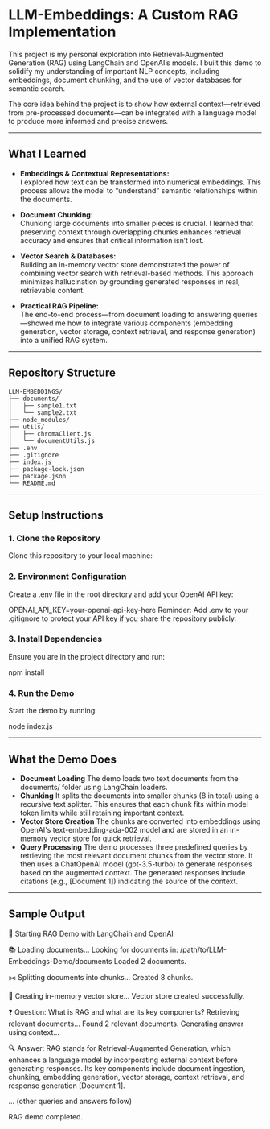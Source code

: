 # LLM-Embeddings: A Custom RAG Implementation

This project is my personal exploration into Retrieval-Augmented Generation (RAG) using LangChain and OpenAI’s models. I built this demo to solidify my understanding of important NLP concepts, including embeddings, document chunking, and the use of vector databases for semantic search.

The core idea behind the project is to show how external context—retrieved from pre-processed documents—can be integrated with a language model to produce more informed and precise answers.

---

## What I Learned

- **Embeddings & Contextual Representations:**  
  I explored how text can be transformed into numerical embeddings. This process allows the model to “understand” semantic relationships within the documents.

- **Document Chunking:**  
  Chunking large documents into smaller pieces is crucial. I learned that preserving context through overlapping chunks enhances retrieval accuracy and ensures that critical information isn’t lost.

- **Vector Search & Databases:**  
  Building an in-memory vector store demonstrated the power of combining vector search with retrieval-based methods. This approach minimizes hallucination by grounding generated responses in real, retrievable content.

- **Practical RAG Pipeline:**  
  The end-to-end process—from document loading to answering queries—showed me how to integrate various components (embedding generation, vector storage, context retrieval, and response generation) into a unified RAG system.

---

## Repository Structure
```
LLM-EMBEDDINGS/
├── documents/
│   ├── sample1.txt
│   └── sample2.txt
├── node_modules/
├── utils/
│   ├── chromaClient.js
│   └── documentUtils.js
├── .env
├── .gitignore
├── index.js
├── package-lock.json
├── package.json
└── README.md
```



---

## Setup Instructions

### 1. Clone the Repository

Clone this repository to your local machine:

### 2. Environment Configuration
Create a .env file in the root directory and add your OpenAI API key:

OPENAI_API_KEY=your-openai-api-key-here
Reminder: Add .env to your .gitignore to protect your API key if you share the repository publicly.

### 3. Install Dependencies
Ensure you are in the project directory and run:

npm install

### 4. Run the Demo
Start the demo by running:

node index.js

---

## What the Demo Does

- **Document Loading**
    The demo loads two text documents from the documents/ folder using LangChain loaders.
- **Chunking**
    It splits the documents into smaller chunks (8 in total) using a recursive text splitter. This ensures that each chunk fits within model token limits while still retaining important context.
- **Vector Store Creation**
    The chunks are converted into embeddings using OpenAI's text-embedding-ada-002 model and are stored in an in-memory vector store for quick retrieval.
- **Query Processing**
    The demo processes three predefined queries by retrieving the most relevant document chunks from the vector store.
    It then uses a ChatOpenAI model (gpt-3.5-turbo) to generate responses based on the augmented context.
    The generated responses include citations (e.g., [Document 1]) indicating the source of the context.

---

## Sample Output

🚀 Starting RAG Demo with LangChain and OpenAI

📚 Loading documents...
Looking for documents in: /path/to/LLM-Embeddings-Demo/documents
Loaded 2 documents.

✂️ Splitting documents into chunks...
Created 8 chunks.

🧠 Creating in-memory vector store...
Vector store created successfully.

❓ Question: What is RAG and what are its key components?
Retrieving relevant documents...
Found 2 relevant documents.
Generating answer using context...

🔍 Answer:
RAG stands for Retrieval-Augmented Generation, which enhances a language model by incorporating external context before generating responses. Its key components include document ingestion, chunking, embedding generation, vector storage, context retrieval, and response generation [Document 1].

... (other queries and answers follow)

RAG demo completed.